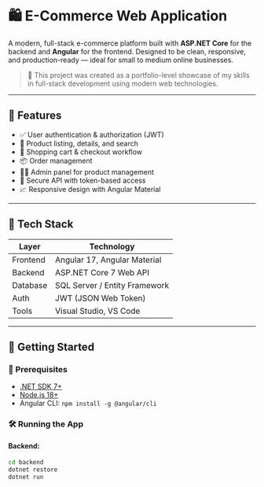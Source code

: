 # 🛍️ E-Commerce Web Application

A modern, full-stack e-commerce platform built with **ASP.NET Core** for the backend and **Angular** for the frontend. Designed to be clean, responsive, and production-ready — ideal for small to medium online businesses.

> 📌 This project was created as a portfolio-level showcase of my skills in full-stack development using modern web technologies.

---

## 🌟 Features

- ✅ User authentication & authorization (JWT)
- 🛒 Product listing, details, and search
- 🧺 Shopping cart & checkout workflow
- 📦 Order management
- 🧑‍💻 Admin panel for product management
- 🔐 Secure API with token-based access
- 📈 Responsive design with Angular Material

---

## 🧰 Tech Stack

| Layer        | Technology                  |
|--------------|------------------------------|
| Frontend     | Angular 17, Angular Material |
| Backend      | ASP.NET Core 7 Web API       |
| Database     | SQL Server / Entity Framework|
| Auth         | JWT (JSON Web Token)         |
| Tools        | Visual Studio, VS Code       |

---

## 🚀 Getting Started

### 🔧 Prerequisites
- [.NET SDK 7+](https://dotnet.microsoft.com/en-us/download)
- [Node.js 18+](https://nodejs.org/)
- Angular CLI: `npm install -g @angular/cli`

### 🛠️ Running the App

#### Backend:
```bash
cd backend
dotnet restore
dotnet run
